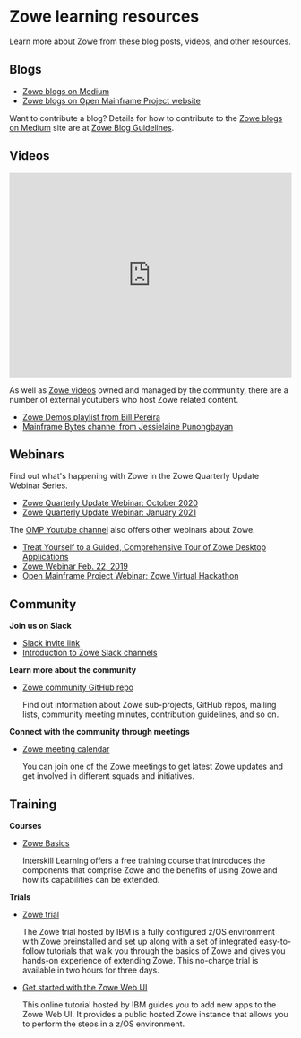 # Zowe learning resources

Learn more about Zowe from these blog posts, videos, and other resources.

## Blogs

- [Zowe blogs on Medium](https://medium.com/zowe)
- [Zowe blogs on Open Mainframe Project website](https://www.openmainframeproject.org/category/blog/zowe)

Want to contribute a blog? Details for how to contribute to the [Zowe blogs on Medium](https://medium.com/zowe) site are at [Zowe Blog Guidelines](https://github.com/zowe/community/blob/master/blogging/blog_guidelines.md).  

## Videos

<iframe class="embed-responsive-item" id="youtubeplayer" title="Zowe videos" type="text/html" width="100%" height="365" src="https://www.youtube.com/embed?listType=playlist&list=PL8REpLGaY9QE_9d57tw3KQdwSVLKuTpUZ" frameborder="0" webkitallowfullscreen="true" mozallowfullscreen="true" allowfullscreen="true"> </iframe>

As well as [Zowe videos](https://www.youtube.com/embed?listType=playlist&list=PL8REpLGaY9QE_9d57tw3KQdwSVLKuTpUZ) owned and managed by the community, there are a number of external youtubers who host Zowe related content. 

- [Zowe Demos playlist from Bill Pereira](https://www.youtube.com/playlist?list=PLM85SdWDWtebJ13Kww8rxKlDlWe72D7b3)
- [Mainframe Bytes channel from Jessielaine Punongbayan](https://www.youtube.com/channel/UCZrvxFwT1GpvJuFRyqc5uWg)


## Webinars

Find out what's happening with Zowe in the Zowe Quarterly Update Webinar Series.

- [Zowe Quarterly Update Webinar: October 2020](https://youtu.be/GbAFO5vzBhw)
- [Zowe Quarterly Update Webinar: January 2021](https://youtu.be/ZEwd8wZvbIw)

The [OMP Youtube channel](https://www.youtube.com/channel/UC-WTXQQtz2m5iTflJLK59aw/videos) also offers other webinars about Zowe. 
- [Treat Yourself to a Guided, Comprehensive Tour of Zowe Desktop Applications](https://youtu.be/cbEVbcsaGCs)
- [Zowe Webinar Feb. 22, 2019](https://youtu.be/XixEltbRmds)
- [Open Mainframe Project Webinar: Zowe Virtual Hackathon](https://youtu.be/zIPzaQK2bfU)


## Community

**Join us on Slack** 

- [Slack invite link](https://slack.openmainframeproject.org/)  
- [Introduction to Zowe Slack channels](https://github.com/zowe/community/blob/master/README.md#slack)

**Learn more about the community**

- [Zowe community GitHub repo](https://github.com/zowe/community/blob/master/README.md)

   Find out information about Zowe sub-projects, GitHub repos, mailing lists, community meeting minutes, contribution guidelines, and so on. 

**Connect with the community through meetings** 

- [Zowe meeting calendar](https://lists.openmainframeproject.org/g/zowe-dev/calendar)

   You can join one of the Zowe meetings to get latest Zowe updates and get involved in different squads and initiatives.

## Training

**Courses**

- [Zowe Basics](https://interskill.com/course-catalog/Zowe-Basics.html)

  Interskill Learning offers a free training course that introduces the components that comprise Zowe and the benefits of using Zowe and how its capabilities can be extended. 

**Trials**

- [Zowe trial](https://www.openmainframeproject.org/projects/zowe/ztrial)

   The Zowe trial hosted by IBM is a fully configured z/OS environment with Zowe preinstalled and set up along with a set of integrated easy-to-follow tutorials that walk you through the basics of Zowe and gives you hands-on experience of extending Zowe. This no-charge trial is available in two hours for three days. 

- [Get started with the Zowe Web UI](https://developer.ibm.com/components/ibmz/tutorials/zowe-step-by-step-tutorial/)
   
   This online tutorial hosted by IBM guides you to add new apps to the Zowe Web UI. It provides a public hosted Zowe instance that allows you to perform the steps in a z/OS environment. 


